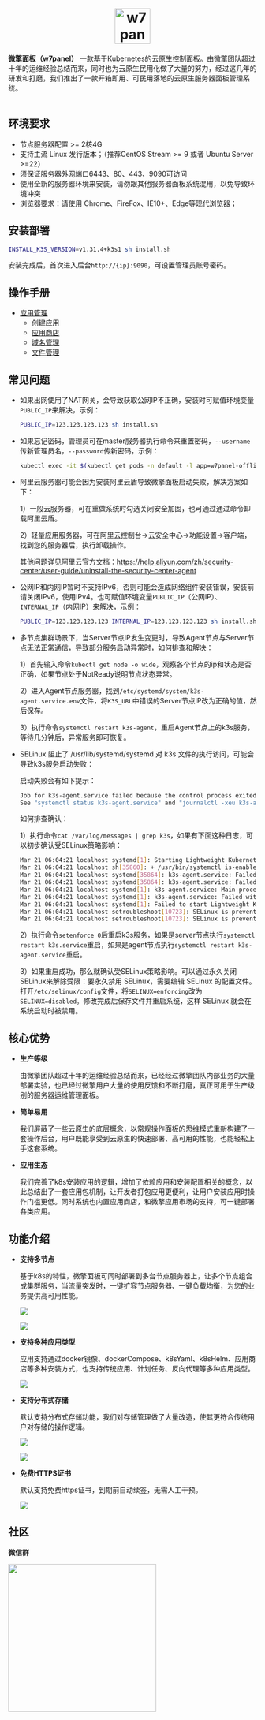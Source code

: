 <h1 align="center">
    <img src="./docs/images/logo.png" alt="w7panel" height="72">
    <br>
</h1>

**微擎面板（w7panel）** 一款基于Kubernetes的云原生控制面板。由微擎团队超过十年的运维经验总结而来，同时也为云原生民用化做了大量的努力，经过这几年的研发和打磨，我们推出了一款开箱即用、可民用落地的云原生服务器面板管理系统。
<br><br>

## 环境要求
- 节点服务器配置 >= 2核4G
- 支持主流 Linux 发行版本；（推荐CentOS Stream >= 9 或者 Ubuntu Server >=22）
- 须保证服务器外网端口6443、80、443、9090可访问
- 使用全新的服务器环境来安装，请勿跟其他服务器面板系统混用，以免导致环境冲突
- 浏览器要求：请使用 Chrome、FireFox、IE10+、Edge等现代浏览器；

## 安装部署
```bash
INSTALL_K3S_VERSION=v1.31.4+k3s1 sh install.sh
```
安装完成后，首次进入后台`http://{ip}:9090`，可设置管理员账号密码。

## 操作手册
- [应用管理](./docs/apps/index.md)
  - [创建应用](./docs/apps/createapp.md)
  - [应用商店](./docs/apps/createapp-appstore.md)
  - [域名管理](./docs/apps/domains.md)
  - [文件管理](./docs/apps/files.md)

## 常见问题
- 如果出网使用了NAT网关，会导致获取公网IP不正确，安装时可赋值环境变量`PUBLIC_IP`来解决，示例：
  
  ```bash
  PUBLIC_IP=123.123.123.123 sh install.sh
  ```

- 如果忘记密码，管理员可在master服务器执行命令来重置密码，`--username`传新管理员名，`--password`传新密码，示例：
  
  ```bash
  kubectl exec -it $(kubectl get pods -n default -l app=w7panel-offline | awk 'NR>1{print $1}') -- ko-app/k8s-offline auth:register --username=admin --password=123456
  ```

- 阿里云服务器可能会因为安装阿里云盾导致微擎面板启动失败，解决方案如下：
  
  1）一般云服务器，可在重做系统时勾选关闭安全加固，也可通过通过命令卸载阿里云盾。
  
  2）轻量应用服务器，可在阿里云控制台->云安全中心->功能设置->客户端，找到您的服务器后，执行卸载操作。
  
  其他问题详见阿里云官方文档：https://help.aliyun.com/zh/security-center/user-guide/uninstall-the-security-center-agent
  
- 公网IP和内网IP暂时不支持IPv6，否则可能会造成网络组件安装错误，安装前请关闭IPv6，使用IPv4。也可赋值环境变量`PUBLIC_IP`（公网IP）、`INTERNAL_IP`（内网IP）来解决，示例：
  
  ```bash
  PUBLIC_IP=123.123.123.123 INTERNAL_IP=123.123.123.123 sh install.sh
  ```
  
- 多节点集群场景下，当Server节点IP发生变更时，导致Agent节点与Server节点无法正常通信，导致部分服务启动异常时，如何排查和解决：
  
  1）首先输入命令`kubectl get node -o wide`，观察各个节点的ip和状态是否正确，如果节点处于NotReady说明节点状态异常。
  
  2）进入Agent节点服务器，找到`/etc/systemd/system/k3s-agent.service.env`文件，将`K3S_URL`中错误的Server节点IP改为正确的值，然后保存。
  
  3）执行命令`systemctl restart k3s-agent`，重启Agent节点上的k3s服务，等待几分钟后，异常服务即可恢复。

- SELinux 阻止了 /usr/lib/systemd/systemd 对 k3s 文件的执行访问，可能会导致k3s服务启动失败：
  
  启动失败会有如下提示：
  
  ```bash
  Job for k3s-agent.service failed because the control process exited with error code.
  See "systemctl status k3s-agent.service" and "journalctl -xeu k3s-agent.service" for details.
  ```
  
  如何排查确认：
  
  1）执行命令`cat /var/log/messages | grep k3s`，如果有下面这种日志，可以初步确认受SELinux策略影响：
  
  ```bash
  Mar 21 06:04:21 localhost systemd[1]: Starting Lightweight Kubernetes...
  Mar 21 06:04:21 localhost sh[35860]: + /usr/bin/systemctl is-enabled --quiet nm-cloud-setup.service
  Mar 21 06:04:21 localhost systemd[35864]: k3s-agent.service: Failed to locate executable /usr/local/bin/k3s: Permission denied
  Mar 21 06:04:21 localhost systemd[35864]: k3s-agent.service: Failed at step EXEC spawning /usr/local/bin/k3s: Permission denied
  Mar 21 06:04:21 localhost systemd[1]: k3s-agent.service: Main process exited, code=exited, status=203/EXEC
  Mar 21 06:04:21 localhost systemd[1]: k3s-agent.service: Failed with result 'exit-code'.
  Mar 21 06:04:21 localhost systemd[1]: Failed to start Lightweight Kubernetes.
  Mar 21 06:04:21 localhost setroubleshoot[10723]: SELinux is preventing /usr/lib/systemd/systemd from execute access on the file k3s. For complete SELinux messages run: sealert -l 712cf0b8-1f9f-410b-bc85-51389a867449
  Mar 21 06:04:21 localhost setroubleshoot[10723]: SELinux is preventing /usr/lib/systemd/systemd from execute access on the file k3s
  ```

  2）执行命令`setenforce 0`后重启k3s服务，如果是server节点执行`systemctl restart k3s.service`重启，如果是agent节点执行`systemctl restart k3s-agent.service`重启。

  3）如果重启成功，那么就确认受SELinux策略影响。可以通过永久关闭SELinux来解除受限：要永久禁用 SELinux，需要编辑 SELinux 的配置文件。打开`/etc/selinux/config`文件，将`SELINUX=enforcing`改为`SELINUX=disabled`。修改完成后保存文件并重启系统，这样 SELinux 就会在系统启动时被禁用。


## 核心优势
- **生产等级**
  
  由微擎团队超过十年的运维经验总结而来，已经经过微擎团队内部业务的大量部署实验，也已经过微擎用户大量的使用反馈和不断打磨，真正可用于生产级别的服务器运维管理面板。

- **简单易用**
  
  我们屏蔽了一些云原生的底层概念，以常规操作面板的思维模式重新构建了一套操作后台，用户既能享受到云原生的快速部署、高可用的性能，也能轻松上手这套系统。

- **应用生态**
  
  我们完善了k8s安装应用的逻辑，增加了依赖应用和安装配置相关的概念，以此总结出了一套应用包机制，让开发者打包应用更便利，让用户安装应用时操作门槛更低。同时系统也内置应用商店，和微擎应用市场的支持，可一键部署各类应用。

## 功能介绍
- **支持多节点**
  
  基于k8s的特性，微擎面板可同时部署到多台节点服务器上，让多个节点组合成集群服务，当流量突发时，一键扩容节点服务器、一键负载均衡，为您的业务提供高可用性能。
  
  ![](./docs/images/index.png)
  
  ![](./docs/images/node.png)

- **支持多种应用类型**
  
  应用支持通过docker镜像、dockerCompose、k8sYaml、k8sHelm、应用商店等多种安装方式，也支持传统应用、计划任务、反向代理等多种应用类型。
  
  ![](./docs/images/apps.png)

- **支持分布式存储**
  
  默认支持分布式存储功能，我们对存储管理做了大量改造，使其更符合传统用户对存储的操作逻辑。

  ![](./docs/images/storage.png)
  
  ![](./docs/images/volume.png)

- **免费HTTPS证书**
  
  默认支持免费https证书，到期前自动续签，无需人工干预。

  ![](./docs/images/freessl.png)
  

## 社区
**微信群**

<img src="./docs/images/wechat_group.png" height="300">
